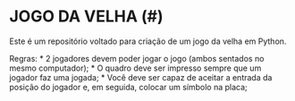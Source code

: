 # JOGO DA VELHA (#)

Este é um repositório voltado para criação de um jogo da velha em Python.

Regras:
    * 2 jogadores devem poder jogar o jogo (ambos sentados no mesmo computador);
    * O quadro deve ser impresso sempre que um jogador faz uma jogada;
    * Você deve ser capaz de aceitar a entrada da posição do jogador e, em seguida, colocar um símbolo na placa;
    
